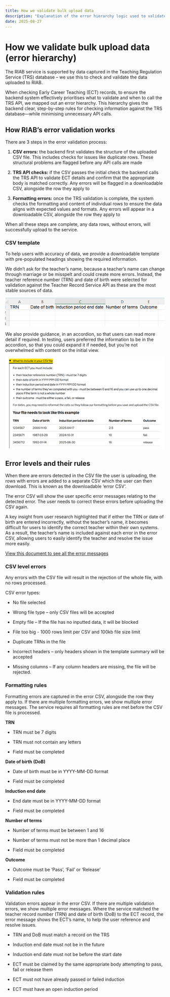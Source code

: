 ```yaml
---
title: How we validate bulk upload data 
description: "Explanation of the error hierarchy logic used to validate data in RIAB" 
date: 2025-08-27
---
```

# How we validate bulk upload data (error hierarchy) 
 
The RIAB service is supported by data captured in the Teaching Regulation Service (TRS) database – we use this to check and validate the data uploaded to RIAB. 
 
When checking Early Career Teaching (ECT) records, to ensure the backend system effectively prioritises what to validate and when to call the TRS API, we mapped out an error hierarchy. This hierarchy gives the backend clear, step-by-step rules for checking information against the TRS database—while minimising unnecessary API calls.   
 
## How RIAB’s error validation works 

There are 3 steps in the error validation process:  

1. **CSV errors:** the backend first validates the structure of the uploaded CSV file. This includes checks for issues like duplicate rows. These structural problems are flagged before any API calls are made  

2. **TRS API checks:** if the CSV passes the initial check the backend calls the TRS API to validate ECT details and confirm that the appropriate body is matched correctly. Any errors will be flagged in a downloadable CSV, alongside the row they apply to 

3. **Formatting errors:** once the TRS validation is complete, the system checks the formatting and content of individual rows to ensure the data aligns with expected values and formats. Any errors will appear in a downloadable CSV, alongside the row they apply to 

When all these steps are complete, any data rows, without errors, will successfully upload to the service. 


### CSV template  

To help users with accuracy of data, we provide a downloadable template with pre-populated headings showing the required information.  

We didn’t ask for the teacher’s name, because a teacher’s name can change through marriage or be misspelt and could create more errors. Instead, the teacher reference number (TRN) and date of birth were selected for validation against the Teacher Record Service API as these are the most stable sources of data. 

![image](https://github.com/DFE-Digital/teacher-cpd-design-history/blob/main/app/images/ecf-v2/Screenshot%202025-07-18%20114805.png)

We also provide guidance, in an accordion, so that users can read more detail if required. In testing, users preferred the information to be in the accordion, so that you could expand it if needed, but you’re not overwhelmed with content on the initial view. 
 
![image](https://github.com/DFE-Digital/teacher-cpd-design-history/blob/main/app/images/ecf-v2/what%20to%20include%20in%20your%20CSV%20file.png)


## Error levels and their rules  

When there are errors detected in the CSV file the user is uploading, the rows with errors are added to a separate CSV which the user can then download. This is known as the downloadable ‘error CSV’. 
 
The error CSV will show the user specific error messages relating to the detected error. The user needs to correct these errors before uploading the CSV again.   

A key insight from user research highlighted that if either the TRN or date of birth are entered incorrectly, without the teacher’s name, it becomes difficult for users to identify the correct teacher within their own systems. As a result, the teacher’s name is included against each error in the error CSV, allowing users to easily identify the teacher and resolve the issue more easily. 

[View this document to see all the error messages](https://educationgovuk.sharepoint.com/:x:/r/sites/TeacherServices/_layouts/15/Doc.aspx?sourcedoc=%7B4932BA14-2BE0-4295-9587-74DD7CF4D6C3%7D&file=Error%20messages%20-%20bulk%20upload%20all%20journeys.xlsx&action=default&mobileredirect=true) 

### CSV level errors  

Any errors with the CSV file will result in the rejection of the whole file, with no rows processed.  

CSV error types: 

* No file selected  

* Wrong file type – only CSV files will be accepted 

* Empty file – If the file has no inputted data, it will be blocked  

* File too big - 1000 rows limit per CSV and 100kb file size limit 

* Duplicate TRNs in the file 

* Incorrect headers – only headers shown in the template summary will be accepted 

* Missing columns – If any column headers are missing, the file will be rejected.   
 

### Formatting rules 

Formatting errors are captured in the error CSV, alongside the row they apply to. If there are multiple formatting errors, we show multiple error messages. The service requires all formatting rules are met before the CSV file is processed. 

**TRN**  

* TRN must be 7 digits 

* TRN must not contain any letters 

* Field must be completed  

**Date of birth (DoB)**  

* Date of birth must be in YYYY-MM-DD format 

* Field must be completed 

**Induction end date** 

* End date must be in YYYY-MM-DD format 

* Field must be completed 

**Number of terms** 

* Number of terms must be between 1 and 16 

* Number of terms must not be more than 1 decimal place 

* Field must be completed 

**Outcome**  

* Outcome must be ‘Pass’, ‘Fail’ or ‘Release’ 

* Field must be completed  
 

### Validation rules 

Validation errors appear in the error CSV. If there are multiple validation errors, we show multiple error messages. Where the service matched the teacher record number (TRN) and date of birth (DoB) to the ECT record, the error message shows the ECT’s name, to help the user reference and resolve issues. 

* TRN and DoB must match a record on the TRS 

* Induction end date must not be in the future 

* Induction end date must not be before the start date 

* ECT must be claimed by the same appropriate body attempting to pass, fail or release them 

* ECT must not have already passed or failed induction 

* ECT must have an open induction period   
